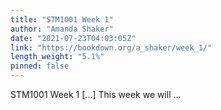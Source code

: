 ```yaml
---
title: "STM1001 Week 1"
author: "Amanda Shaker"
date: "2021-07-23T04:03:05Z"
link: "https://bookdown.org/a_shaker/week_1/"
length_weight: "5.1%"
pinned: false
---
```


STM1001 Week 1 [...] This week we will ...
